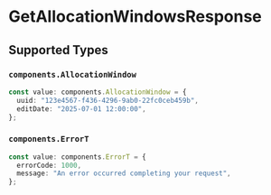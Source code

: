 # GetAllocationWindowsResponse


## Supported Types

### `components.AllocationWindow`

```typescript
const value: components.AllocationWindow = {
  uuid: "123e4567-f436-4296-9ab0-22fc0ceb459b",
  editDate: "2025-07-01 12:00:00",
};
```

### `components.ErrorT`

```typescript
const value: components.ErrorT = {
  errorCode: 1000,
  message: "An error occurred completing your request",
};
```

